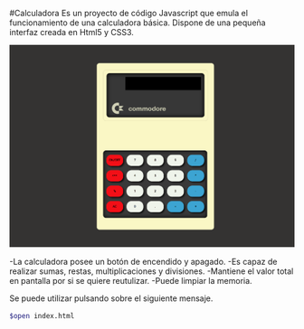 #Calculadora
Es un proyecto de código Javascript que emula el funcionamiento de una calculadora básica. Dispone de una pequeña interfaz creada en Html5 y CSS3.

![Calculadora](./styles/calculadora.png)

-La calculadora posee un botón de encendido y apagado.
-Es capaz de realizar sumas, restas, multiplicaciones y divisiones.
-Mantiene el valor total en pantalla por si se quiere reutulizar.
-Puede limpiar la memoria.

Se puede utilizar pulsando sobre el siguiente mensaje.

```sh
$open index.html
```
